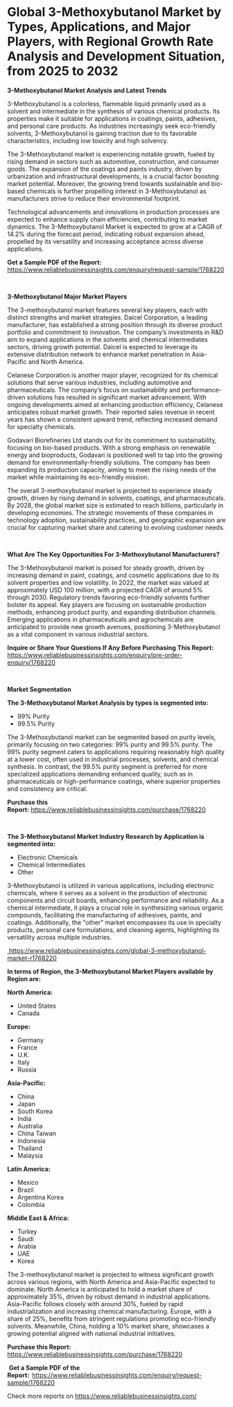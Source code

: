 <p><h1>Global 3-Methoxybutanol Market by Types, Applications, and Major Players, with Regional Growth Rate Analysis and Development Situation, from 2025 to 2032</h1></p><p><strong>3-Methoxybutanol Market Analysis and Latest Trends</strong></p>
<p><p>3-Methoxybutanol is a colorless, flammable liquid primarily used as a solvent and intermediate in the synthesis of various chemical products. Its properties make it suitable for applications in coatings, paints, adhesives, and personal care products. As industries increasingly seek eco-friendly solvents, 3-Methoxybutanol is gaining traction due to its favorable characteristics, including low toxicity and high solvency.</p><p>The 3-Methoxybutanol market is experiencing notable growth, fueled by rising demand in sectors such as automotive, construction, and consumer goods. The expansion of the coatings and paints industry, driven by urbanization and infrastructural developments, is a crucial factor boosting market potential. Moreover, the growing trend towards sustainable and bio-based chemicals is further propelling interest in 3-Methoxybutanol as manufacturers strive to reduce their environmental footprint.</p><p>Technological advancements and innovations in production processes are expected to enhance supply chain efficiencies, contributing to market dynamics. The 3-Methoxybutanol Market is expected to grow at a CAGR of 14.2% during the forecast period, indicating robust expansion ahead, propelled by its versatility and increasing acceptance across diverse applications.</p></p>
<p><strong>Get a Sample PDF of the Report:&nbsp;</strong> <a href="https://www.reliablebusinessinsights.com/enquiry/request-sample/1768220?utm_campaign=1950&utm_medium=2&utm_source=Github&utm_content=ia&utm_term=02022025&utm_id=3-methoxybutanol">https://www.reliablebusinessinsights.com/enquiry/request-sample/1768220</a></p>
<p>&nbsp;</p>
<p><strong>3-Methoxybutanol Major Market Players</strong></p>
<p><p>The 3-methoxybutanol market features several key players, each with distinct strengths and market strategies. Daicel Corporation, a leading manufacturer, has established a strong position through its diverse product portfolio and commitment to innovation. The company’s investments in R&D aim to expand applications in the solvents and chemical intermediates sectors, driving growth potential. Daicel is expected to leverage its extensive distribution network to enhance market penetration in Asia-Pacific and North America.</p><p>Celanese Corporation is another major player, recognized for its chemical solutions that serve various industries, including automotive and pharmaceuticals. The company’s focus on sustainability and performance-driven solutions has resulted in significant market advancement. With ongoing developments aimed at enhancing production efficiency, Celanese anticipates robust market growth. Their reported sales revenue in recent years has shown a consistent upward trend, reflecting increased demand for specialty chemicals.</p><p>Godavari Biorefineries Ltd stands out for its commitment to sustainability, focusing on bio-based products. With a strong emphasis on renewable energy and bioproducts, Godavari is positioned well to tap into the growing demand for environmentally-friendly solutions. The company has been expanding its production capacity, aiming to meet the rising needs of the market while maintaining its eco-friendly mission.</p><p>The overall 3-methoxybutanol market is projected to experience steady growth, driven by rising demand in solvents, coatings, and pharmaceuticals. By 2028, the global market size is estimated to reach billions, particularly in developing economies. The strategic movements of these companies in technology adoption, sustainability practices, and geographic expansion are crucial for capturing market share and catering to evolving customer needs.</p></p>
<p>&nbsp;</p>
<p><strong>What Are The Key Opportunities For 3-Methoxybutanol Manufacturers?</strong></p>
<p><p>The 3-Methoxybutanol market is poised for steady growth, driven by increasing demand in paint, coatings, and cosmetic applications due to its solvent properties and low volatility. In 2022, the market was valued at approximately USD 100 million, with a projected CAGR of around 5% through 2030. Regulatory trends favoring eco-friendly solvents further bolster its appeal. Key players are focusing on sustainable production methods, enhancing product purity, and expanding distribution channels. Emerging applications in pharmaceuticals and agrochemicals are anticipated to provide new growth avenues, positioning 3-Methoxybutanol as a vital component in various industrial sectors.</p></p>
<p><strong>Inquire or Share Your Questions If Any Before Purchasing This Report:</strong> <a href="https://www.reliablebusinessinsights.com/enquiry/pre-order-enquiry/1768220?utm_campaign=1950&utm_medium=2&utm_source=Github&utm_content=ia&utm_term=02022025&utm_id=3-methoxybutanol">https://www.reliablebusinessinsights.com/enquiry/pre-order-enquiry/1768220</a></p>
<p>&nbsp;</p>
<p><strong>Market Segmentation</strong></p>
<p><strong>The 3-Methoxybutanol Market Analysis by types is segmented into:</strong></p>
<p><ul><li>99% Purity</li><li>99.5% Purity</li></ul></p>
<p><p>The 3-Methoxybutanol market can be segmented based on purity levels, primarily focusing on two categories: 99% purity and 99.5% purity. The 99% purity segment caters to applications requiring reasonably high quality at a lower cost, often used in industrial processes, solvents, and chemical synthesis. In contrast, the 99.5% purity segment is preferred for more specialized applications demanding enhanced quality, such as in pharmaceuticals or high-performance coatings, where superior properties and consistency are critical.</p></p>
<p><strong>Purchase this Report:&nbsp;</strong><a href="https://www.reliablebusinessinsights.com/purchase/1768220?utm_campaign=1950&utm_medium=2&utm_source=Github&utm_content=ia&utm_term=02022025&utm_id=3-methoxybutanol">https://www.reliablebusinessinsights.com/purchase/1768220</a></p>
<p>&nbsp;</p>
<p><strong>The 3-Methoxybutanol Market Industry Research by Application is segmented into:</strong></p>
<p><ul><li>Electronic Chemicals</li><li>Chemical Intermediates</li><li>Other</li></ul></p>
<p><p>3-Methoxybutanol is utilized in various applications, including electronic chemicals, where it serves as a solvent in the production of electronic components and circuit boards, enhancing performance and reliability. As a chemical intermediate, it plays a crucial role in synthesizing various organic compounds, facilitating the manufacturing of adhesives, paints, and coatings. Additionally, the "other" market encompasses its use in specialty products, personal care formulations, and cleaning agents, highlighting its versatility across multiple industries.</p></p>
<p><a href="https://www.reliablebusinessinsights.com/global-3-methoxybutanol-market-r1768220?utm_campaign=1950&utm_medium=2&utm_source=Github&utm_content=ia&utm_term=02022025&utm_id=3-methoxybutanol">&nbsp;https://www.reliablebusinessinsights.com/global-3-methoxybutanol-market-r1768220</a></p>
<p><strong>In terms of Region, the 3-Methoxybutanol Market Players available by Region are:</strong></p>
<p>
    <p> <strong> North America: </strong>
        <ul>
            <li>United States</li>
            <li>Canada</li>
        </ul>
        </p> 
    <p> <strong> Europe: </strong>
        <ul>
            <li>Germany</li>
            <li>France</li>
            <li>U.K.</li>
            <li>Italy</li>
            <li>Russia</li>
        </ul>
        </p> 
    <p> <strong> Asia-Pacific: </strong>
        <ul>
            <li>China</li>
            <li>Japan</li>
            <li>South Korea</li>
            <li>India</li>
            <li>Australia</li>
            <li>China Taiwan</li>
            <li>Indonesia</li>
            <li>Thailand</li>
            <li>Malaysia</li>
        </ul>
        </p> 
    <p> <strong> Latin America: </strong>
        <ul>
            <li>Mexico</li>
            <li>Brazil</li>
            <li>Argentina Korea</li>
            <li>Colombia</li>
        </ul>
        </p> 
    <p> <strong> Middle East & Africa: </strong>
        <ul>
            <li>Turkey</li>
            <li>Saudi</li>
            <li>Arabia</li>
            <li>UAE</li>
            <li>Korea</li>
        </ul>
    </p>
    </p>
<p><p>The 3-methoxybutanol market is projected to witness significant growth across various regions, with North America and Asia-Pacific expected to dominate. North America is anticipated to hold a market share of approximately 35%, driven by robust demand in industrial applications. Asia-Pacific follows closely with around 30%, fueled by rapid industrialization and increasing chemical manufacturing. Europe, with a share of 25%, benefits from stringent regulations promoting eco-friendly solvents. Meanwhile, China, holding a 10% market share, showcases a growing potential aligned with national industrial initiatives.</p></p>
<p><strong>Purchase this Report: </strong><a href="https://www.reliablebusinessinsights.com/purchase/1768220?utm_campaign=1950&utm_medium=2&utm_source=Github&utm_content=ia&utm_term=02022025&utm_id=3-methoxybutanol">https://www.reliablebusinessinsights.com/purchase/1768220</a></p>
<p>&nbsp;<strong>Get a Sample PDF of the Report:&nbsp;&nbsp;</strong><a href="https://www.reliablebusinessinsights.com/enquiry/request-sample/1768220?utm_campaign=1950&utm_medium=2&utm_source=Github&utm_content=ia&utm_term=02022025&utm_id=3-methoxybutanol">https://www.reliablebusinessinsights.com/enquiry/request-sample/1768220</a></p>
<p><strong></strong></p>
<p>Check more reports on <a href="https://www.reliablebusinessinsights.com/?utm_campaign=1950&utm_medium=2&utm_source=Github&utm_content=ia&utm_term=02022025&utm_id=3-methoxybutanol">https://www.reliablebusinessinsights.com/</a></p>